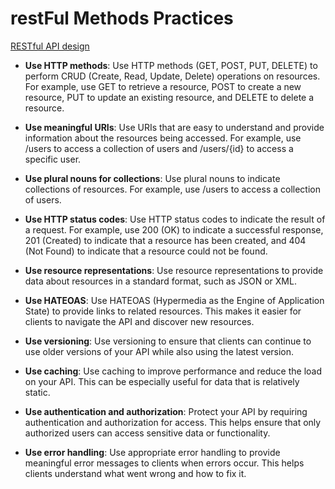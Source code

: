 
# restFul Methods Practices

[RESTful API design](https://www.contentstack.com/blog/tech-talk/effective-restful-api-design-principles/)

- **Use HTTP methods**: Use HTTP methods (GET, POST, PUT, DELETE) to perform CRUD (Create, Read, Update, Delete) operations on resources. For example, use GET to retrieve a resource, POST to create a new resource, PUT to update an existing resource, and DELETE to delete a resource.

- **Use meaningful URIs**: Use URIs that are easy to understand and provide information about the resources being accessed. For example, use /users to access a collection of users and /users/{id} to access a specific user.

- **Use plural nouns for collections**: Use plural nouns to indicate collections of resources. For example, use /users to access a collection of users.

- **Use HTTP status codes**: Use HTTP status codes to indicate the result of a request. For example, use 200 (OK) to indicate a successful response, 201 (Created) to indicate that a resource has been created, and 404 (Not Found) to indicate that a resource could not be found.

- **Use resource representations**: Use resource representations to provide data about resources in a standard format, such as JSON or XML.

- **Use HATEOAS**: Use HATEOAS (Hypermedia as the Engine of Application State) to provide links to related resources. This makes it easier for clients to navigate the API and discover new resources.

- **Use versioning**: Use versioning to ensure that clients can continue to use older versions of your API while also using the latest version.

- **Use caching**: Use caching to improve performance and reduce the load on your API. This can be especially useful for data that is relatively static.

- **Use authentication and authorization**: Protect your API by requiring authentication and authorization for access. This helps ensure that only authorized users can access sensitive data or functionality.

- **Use error handling**: Use appropriate error handling to provide meaningful error messages to clients when errors occur. This helps clients understand what went wrong and how to fix it.
